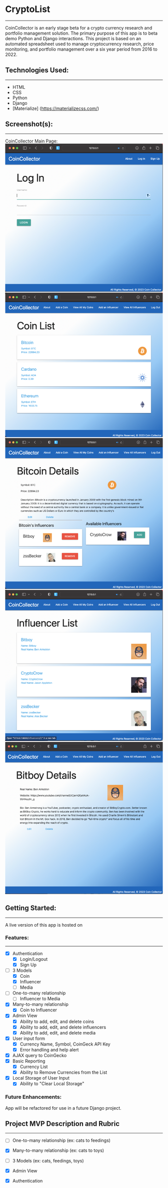 # CryptoList
--- 

CoinCollector is an early stage beta for a crypto currency research and portfolio management solution. The primary purpose of this app is to beta demo Python and Django interactions. This project is based on an automated spreadsheet used to manage cryptocurrency research, price monitoring, and portfolio management over a six year period from 2016 to 2022. 

## Technologies Used: 
--- 

- HTML
- CSS
- Python
- Django
- [Materialize] (https://materializecss.com/)

## Screenshot(s):
--- 
CoinCollector Main Page:
![Login](images/login_screen.png)
![Coin Index](images/coin_index.png)
![Coin Details](images/coin_details.png)
![Influencer Index](images/influencer_index.png)
![Influencer Details](images/influencer_details.png)

## Getting Started: 
--- 

A live version of this app is hosted on <TBD>

### Features:
--- 
- [x] Authentication
  - [X] Login/Logout
  - [X] Sign Up
- [ ] 3 Models
  - [x] Coin
  - [x] Influencer
  - [ ] Media
- [ ] One-to-many relationship
  - [ ] Influencer to Media
- [X] Many-to-many relationship
  - [X] Coin to Influencer
- [x] Admin View
  - [x] Ability to add, edit, and delete coins
  - [X] Ability to add, edit, and delete influencers
  - [x] Ability to add, edit, and delete media
- [x] User input form
  - [x] Currency Name, Symbol, CoinGeck API Key
  - [x] Error handling and help alert
- [x] AJAX query to CoinGecko
- [x] Basic Reporting
  - [x] Currency List
  - [x] Ability to Remove Currencies from the List
- [x] Local Storage of User Input
  - [x] Ability to "Clear Local Storage"
  
### Future Enhancements:

App will be refactored for use in a future Django project.

## Project MVP Description and Rubric
--- 

- [ ] One-to-many relationship (ex: cats to feedings)
- [x] Many-to-many relationship (ex: cats to toys)
- [ ] 3 Models (ex: cats, feedings, toys)
- [x] Admin View
- [x] Authentication

